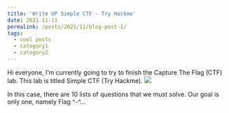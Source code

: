 ```yaml
---
title: 'Write UP Simple CTF - Try Hackme'
date: 2021-11-11
permalink: /posts/2021/11/blog-post-1/
tags:
  - cool posts
  - category1
  - category2
---
```

Hi everyone,
I’m currently going to try to finish the Capture The Flag (CTF) lab. This lab is titled Simple CTF (Try Hackme).
<img src="https://miro.medium.com/max/1050/0*FwmYGH4CRRJqAVbY.png">

In this case, there are 10 lists of questions that we must solve. Our goal is only one, namely Flag ^-^…

